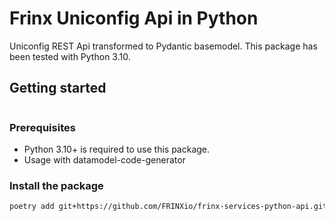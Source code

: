 # Frinx Uniconfig Api in Python


Uniconfig REST Api transformed to Pydantic basemodel.
This package has been tested with Python 3.10.


## Getting started

```python

```
### Prerequisites

- Python 3.10+ is required to use this package.
- Usage with datamodel-code-generator

### Install the package

```bash
poetry add git+https://github.com/FRINXio/frinx-services-python-api.git@main#subdirectory=uniconfig/python
```
